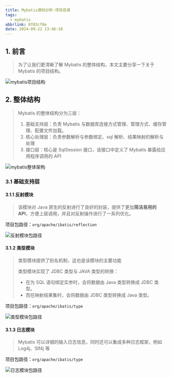 ```yaml
---
title: Mybatis源码分析-项目目录
tags:
  - mybatis
abbrlink: 8f03cf8e
date: 2024-09-22 13:46:18
---
```


## 1. 前言

> 为了让我们更清晰了解 Mybatis 的整体结构，本文主要分享一下关于 Mybatis 的项目结构。

![mybatis项目结构](../../images/articles/mybatis/mybatis项目结构.png)

## 2. 整体结构

>Mybatis 的整体结构分为三层：
>
>1. 基础支持层：负责 Mybatis 与数据库连接方式管理、管理方式、缓存管理、配置文件加载。
>2. 核心处理层：负责参数解析与参数绑定、sql 解析、结果映射的解析与处理
>3. 接口层：核心是 SqlSession 接口，该接口中定义了 Mybatis 暴露给应用程序调用的 API

![mybatis整体架构](../../images/articles/mybatis/mybatis整体架构.jpg)

### 3.1 基础支持层

#### 3.1.1 反射模块

> 该模块对 Java 原生的反射进行了良好的封装，提供了更加**简洁易用的 API**，方便上层调用，并且对反射操作进行了一系列优化。

项目包路径：`org/apache/ibatis/reflection`

![反射模块包路径](../../images/articles/mybatis/反射模块包路径.jpg)

#### 3.1.2 类型模块

> 类型模块提供了别名机制，这也是该模块的主要功能
>
> 类型模块实现了 JDBC 类型与 JAVA 类型的转换：
>
> - 在为 SQL 语句绑定实参时，会将数据由 Java 类型转换成 JDBC 类型。
> - 而在映射结果集时，会将数据由 JDBC 类型转换成 Java 类型。

项目包路径：`org/apache/ibatis/type`

![类型模块包路径](../../images/articles/mybatis/类型模块包路径.jpg)

#### 3.1.3 日志模块

> Mybatis 可以详细的输入日志信息，同时还可以集成多种日志框架，例如 Log4j、Slf4j 等

项目包路径：`org/apache/ibatis/type`

![日志模块包路径](../../images/articles/mybatis/日志模块包路径.jpg)
